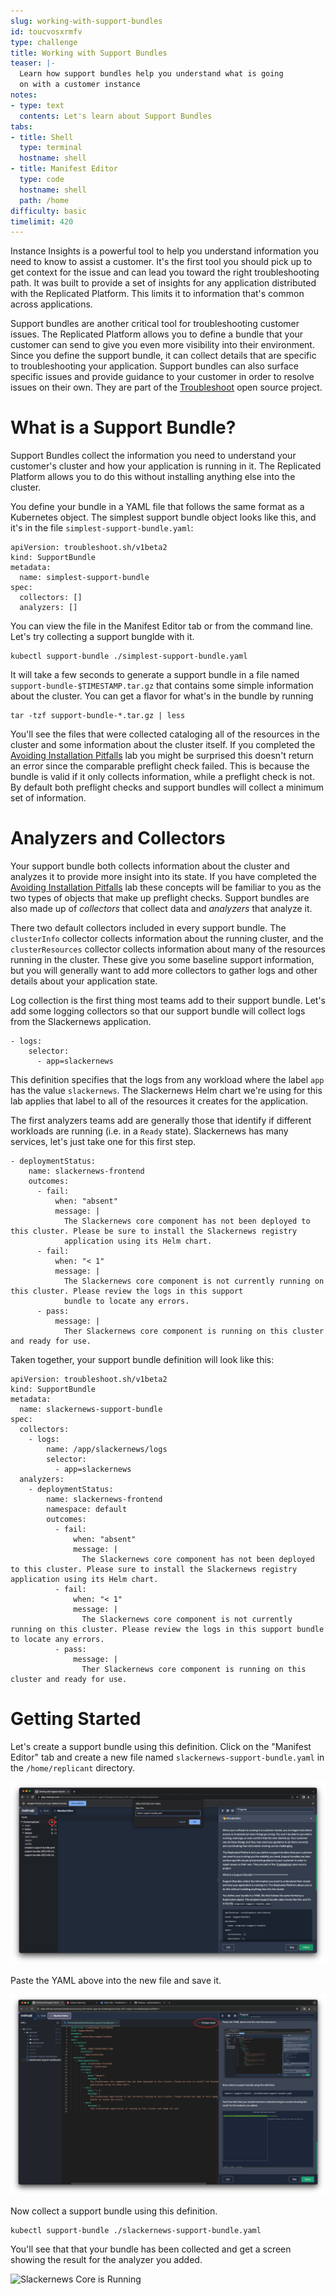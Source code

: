 ```yaml
---
slug: working-with-support-bundles
id: toucvosxrmfv
type: challenge
title: Working with Support Bundles
teaser: |-
  Learn how support bundles help you understand what is going
  on with a customer instance
notes:
- type: text
  contents: Let's learn about Support Bundles
tabs:
- title: Shell
  type: terminal
  hostname: shell
- title: Manifest Editor
  type: code
  hostname: shell
  path: /home
difficulty: basic
timelimit: 420
---
```


Instance Insights is a powerful tool to help you understand information you
need to know to assist a customer. It's the first tool you should pick up to
get context for the issue and can lead you toward the right troubleshooting
path. It was built to provide a set of insights for any application distributed
with the Replicated Platform. This limits it to information that's common
across applications.

Support bundles are another critical tool for troubleshooting customer issues.
The Replicated Platform allows you to define a bundle that your customer can
send to give you even more visibility into their environment. Since you define
the support bundle, it can collect details that are specific to troubleshooting
your application. Support bundles can also surface specific issues and provide
guidance to your customer in order to resolve issues on their own. They are part
of the [Troubleshoot](https://troubleshoot.sh) open source project.

What is a Support Bundle?
=========================

Support Bundles collect the information you need to understand your customer's
cluster and how your application is running in it. The Replicated Platform
allows you to do this without installing anything else into the cluster.

You define your bundle in a YAML file that follows the same format as a
Kubernetes object. The simplest support bundle object looks like this, and it's
in the file `simplest-support-bundle.yaml`:

```
apiVersion: troubleshoot.sh/v1beta2
kind: SupportBundle
metadata:
  name: simplest-support-bundle
spec:
  collectors: []
  analyzers: []
```

You can view the file in the Manifest Editor tab or from the command line.
Let's try collecting a support bunglde with it.

```
kubectl support-bundle ./simplest-support-bundle.yaml
```

It will take a few seconds to generate a support bundle in a file named
`support-bundle-$TIMESTAMP.tar.gz` that contains some simple information
about the cluster. You can get a flavor for what's in the bundle by running

```
tar -tzf support-bundle-*.tar.gz | less
```

You'll see the files that were collected cataloging all of the resources in the
cluster and some information about the cluster itself. If you completed the
[Avoiding Installation
Pitfalls](https://play.instruqt.com/embed/replicated/tracks/avoiding-installation-pitfalls?token=em_gJjtIzzTTtdd5RFG)
lab you might be surprised this doesn't return an error since the comparable
preflight check failed. This is because the bundle is valid if it only collects
information, while a preflight check is not. By default both preflight checks
and support bundles will collect a minimum set of information.

Analyzers and Collectors
========================

Your support bundle both collects information about the cluster and analyzes it
to provide more insight into its state. If you have completed the [Avoiding
Installation
Pitfalls](https://play.instruqt.com/replicated/tracks/avoiding-installation-pitfalls)
lab these concepts will be familiar to you as the two types of objects that
make up preflight checks. Support bundles are also made up of _collectors_ that
collect data and _analyzers_ that analyze it.

There two default collectors included in every support bundle. The
`clusterInfo` collector collects information about the running cluster, and the
`clusterResources` collector collects information about many of the resources
running in the cluster. These give you some baseline support information, but
you will generally want to add more collectors to gather logs and other details
about your application state.

Log collection is the first thing most teams add to their support bundle. Let's
add some logging collectors so that our support bundle will collect logs
from the Slackernews application.

```
- logs:
    selector:
      - app=slackernews
```

This definition specifies that the logs from any workload where the label `app`
has the value `slackernews`. The Slackernews Helm chart we're using for this lab applies
that label to all of the resources it creates for the application.

The first analyzers teams add are generally those that identify if different
workloads are running (i.e. in a `Ready` state). Slackernews has many services,
let's just take one for this first step.

```
- deploymentStatus:
    name: slackernews-frontend
    outcomes:
      - fail:
          when: "absent"
          message: |
            The Slackernews core component has not been deployed to this cluster. Please be sure to install the Slackernews registry
            application using its Helm chart.
      - fail:
          when: "< 1"
          message: |
            The Slackernews core component is not currently running on this cluster. Please review the logs in this support
            bundle to locate any errors.
      - pass:
          message: |
            Ther Slackernews core component is running on this cluster and ready for use.
```

Taken together, your support bundle definition will look like this:

```
apiVersion: troubleshoot.sh/v1beta2
kind: SupportBundle
metadata:
  name: slackernews-support-bundle
spec:
  collectors:
    - logs:
        name: /app/slackernews/logs
        selector:
          - app=slackernews
  analyzers:
    - deploymentStatus:
        name: slackernews-frontend
        namespace: default
        outcomes:
          - fail:
              when: "absent"
              message: |
                The Slackernews core component has not been deployed to this cluster. Please sure to install the Slackernews registry application using its Helm chart.
          - fail:
              when: "< 1"
              message: |
                The Slackernews core component is not currently running on this cluster. Please review the logs in this support bundle to locate any errors.
          - pass:
              message: |
                Ther Slackernews core component is running on this cluster and ready for use.
```

Getting Started
===============

Let's create a support bundle using this definition. Click on the "Manifest
Editor" tab and create a new file named `slackernews-support-bundle.yaml` in the
`/home/replicant` directory.

![Creating the Support Bundle File](../assets/creating-harbor-support-bundle.png)

Paste the YAML above into the new file and save it.

![Saving the Support Bundle File](../assets/saving-slackernews-support-bundle.png)

Now collect a support bundle using this definition.

```
kubectl support-bundle ./slackernews-support-bundle.yaml
```

You'll see that that your bundle has been collected and get a screen showing
the result for the analyzer you added.

![Slackernews Core is Running](../assets/passing-slackernews-core-status.png)

